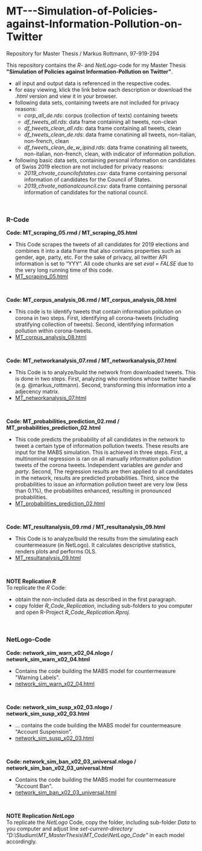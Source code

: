 # MT---Simulation-of-Policies-against-Information-Pollution-on-Twitter
Repository for Master Thesis / Markus Rottmann, 97-919-294

This repository contains the _R_- and _NetLogo_-code for my Master Thesis **"Simulation of Policies against Information-Pollution on Twitter"**.
+ all input and output data is referenced in the respective codes. 
+ for easy viewing, klick the link below each description or download the _.html_ version and view it in your browser.
+ following data sets, containing tweets are not included for privacy reasons:
  - _corp_all_de.rds_: corpus (collection of texts) containing tweets
  - _df_tweets_all.rds_: data frame containing all tweets, non-clean
  - _df_tweets_clean_all.rds_: data frame containing all tweets, clean
  - _df_tweets_clean_de.rds_: data frame conatining all tweets, non-italian, non-french, clean
  - _df_tweets_clean_de_w_ipind.rds_: data frame conatining all tweets, non-italian, non-french, clean, with indicator of information pollution. 
+ following basic data sets, containing personal information on candidates of Swiss 2019 election are not included for privacy reasons:
  - _2019_chvote_councilofstates.csv_: data frame containing personal information of candidates for the Council of States.
  - _2019_chvote_nationalcouncil.csv_:  data frame containing personal information of candidates for the national council.

&nbsp;

### R-Code
**Code: MT_scraping_05.rmd / MT_scraping_05.html**
+ This Code scrapes the tweets of all candidates for 2019 elections and combines it into a data frame that also contains properties such as gender, age, party, etc. For the sake of privacy, all twitter API information is set to “YYY”. All code chunks are set _eval = FALSE_ due to the very long running time of this code.
+ [MT_scraping_05.html](https://htmlpreview.github.io/?https://github.com/blueapu/MT---Simulation-of-Policies-against-Information-Pollution-on-Twitter/blob/main/R_Code_Replication/MT_scraping_05.html)

&nbsp;

**Code: MT_corpus_analysis_08.rmd / MT_corpus_analysis_08.html**
+ This code is to identify tweets that contain information pollution on corona in two steps. First, identifying all corona-tweets (including stratifying collection of tweets). Second, identifying information pollution within corona-tweets.
+ [MT_corpus_analysis_08.html](https://htmlpreview.github.io/?https://github.com/blueapu/MT---Simulation-of-Policies-against-Information-Pollution-on-Twitter/blob/main/R_Code_Replication/MT_corpusanalysis_08.html)

&nbsp;

**Code: MT_networkanalysis_07.rmd / MT_networkanalysis_07.html**
+ This Code is to analyze/build the network from downloaded tweets. This is done in two steps. First, analyzing who mentions whose twitter handle (e.g. @markus_rottmann). Second, transforming this information into a adjecency matrix.
+ [MT_networkanalysis_07.html](https://htmlpreview.github.io/?https://github.com/blueapu/MT---Simulation-of-Policies-against-Information-Pollution-on-Twitter/blob/main/R_Code_Replication/MT_networkanalysis_07.html)

&nbsp;

**Code: MT_probabilities_prediction_02.rmd / MT_probabilities_prediction_02.html**
+ This code predicts the probability of all candidates in the network to tweet a certain type of information pollution tweets. These results are input for the MABS simulation. This is achieved in three steps. First, a multinominal regression is ran on all manually information pollution tweets of the corona tweets. Independent variables are _gender_ and _party_. Second, The regression results are then applied to all candidates in the network, results are predicted probabilities. Third, since the probabilities to issue an information pollution tweet are very low (less than 0.1%), the probabilites enhanced, resulting in pronounced probabilities.
+ [MT_probabilities_prediction_02.html](https://htmlpreview.github.io/?https://github.com/blueapu/MT---Simulation-of-Policies-against-Information-Pollution-on-Twitter/blob/main/R_Code_Replication/MT_probabilities_prediction_02.html)

&nbsp;

**Code: MT_resultanalysis_09.rmd / MT_resultanalysis_09.html**
+ This Code is to analyze/build the results from the simulating each countermeasure (in NetLogo). It calculates descriptive statistics, renders plots and performs OLS. 
+ [MT_resultanalysis_09.html](https://htmlpreview.github.io/?https://github.com/blueapu/MT---Simulation-of-Policies-against-Information-Pollution-on-Twitter/blob/main/R_Code_Replication/MT_resultanalysis_09.html)

&nbsp;

**NOTE Replication _R_**\
To replicate the _R_ Code:
+ obtain the non-included data as described in the first paragraph.
+ copy folder _R_Code_Replication_, including sub-folders to you computer and open R-Project _R_Code_Replication.Rproj_.

&nbsp;

### NetLogo-Code
**Code: network_sim_warn_x02_04.nlogo / network_sim_warn_x02_04.html**
+ Contains the code building the MABS model for countermeasure "Warning Labels".
+ [network_sim_warn_x02_04.html](https://htmlpreview.github.io/?https://github.com/blueapu/MT---Simulation-of-Policies-against-Information-Pollution-on-Twitter/blob/main/NetLogo_Code/network_sim_warn_x02_04%20code.html)

&nbsp;

**Code: network_sim_susp_x02_03.nlogo / network_sim_susp_x02_03.html**
+ ... contains the code building the MABS model for countermeasure "Account Suspension".
+ [network_sim_susp_x02_03.html](https://htmlpreview.github.io/?https://github.com/blueapu/MT---Simulation-of-Policies-against-Information-Pollution-on-Twitter/blob/main/NetLogo_Code/network_sim_susp_x02_03%20code.html)

&nbsp;

**Code: network_sim_ban_x02_03_universal.nlogo / network_sim_ban_x02_03_universal.html**
+ Contains the code building the MABS model for countermeasure "Account Ban".
+ [network_sim_ban_x02_03_universal.html](https://htmlpreview.github.io/?https://github.com/blueapu/MT---Simulation-of-Policies-against-Information-Pollution-on-Twitter/blob/main/NetLogo_Code/network_sim_ban_x02_03_universal%20code.html)

&nbsp;

**NOTE Replication _NetLogo_**\
To replicate the _NetLogo_ Code, copy the folder, including sub-folder _Data_ to you computer and adjust line _set-current-directory "D:\\Studium\\MT_MasterThesis\\MT_Code\\NetLogo_Code"_ in each model accordingly.
